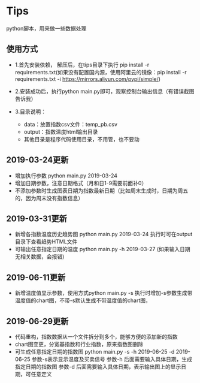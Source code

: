 # Tips

python脚本，用来做一些数据处理

## 使用方式

* 1.首先安装依赖， 解压后，在tips目录下执行 pip install -r requirements.txt(如果没有配置国内源，使用阿里云的镜像：pip install -r requirements.txt -i https://mirrors.aliyun.com/pypi/simple/)
   
* 2.安装成功后，执行python main.py即可，观察控制台输出信息（有错误截图告诉我）
* 3.目录说明：
    * data：放置指数csv文件：temp_pb.csv
    * output：指数温度html输出目录
    * 其他目录是程序代码使用目录，不用管，也不要动
    
## 2019-03-24更新
* 增加执行参数 python main.py 2019-03-24 
* 增加日期参数，注意日期格式（月和日1-9需要前面补0）
* 不添加参数时生成图表日期为指数最新日期（比如周末生成时，日期为周五的，因为周末没有指数信息）

## 2019-03-31更新
* 新增各指数温度历史趋势图 python main.py 2019-03-24 执行时可在output目录下查看趋势HTML文件
* 可输出任意指定日期的温度 python main.py -h 2019-03-27 (如果输入日期无相关数据，会报错)

## 2019-06-11更新
* 新增温度值显示参数，使用方式python main.py -s 执行时增加-s参数生成带温度值的chart图，不带-s默认生成不带温度值的chart图，

##  2019-06-29更新
* 代码重构，指数数据从一个文件拆分到多个，能够方便的添加新的指数
* chart图变更，分宽基指数和行业指数，原来指数图删除
* 可生成任意指定日期的指数图
  python main.py -s -h 2019-06-25 -d 2019-06-25
  参数-s表示显示温度及买卖信号
  参数-h 后面需要输入具体日期，生成指定日期的指数图
  参数-d 后面需要输入具体日期，表示输出图上的显示日期，可任意定义
  





